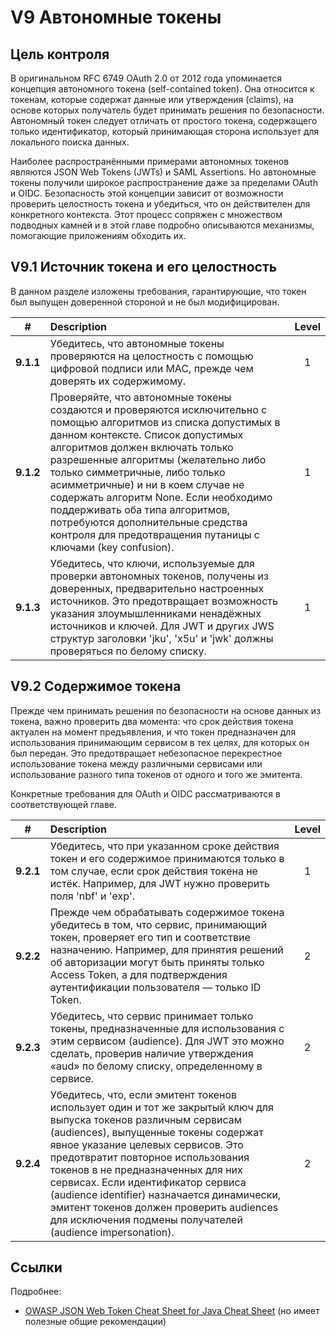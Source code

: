 # V9 Автономные токены

## Цель контроля

В оригинальном RFC 6749 OAuth 2.0 от 2012 года упоминается концепция автономного токена (self-contained token). Она относится к токенам, которые содержат данные или утверждения (claims), на основе которых получатель будет принимать решения по безопасности. Автономный токен следует отличать от простого токена, содержащего только идентификатор, который принимающая сторона использует для локального поиска данных.

Наиболее распространёнными примерами автономных токенов являются JSON Web Tokens (JWTs) и SAML Assertions. Но автономные токены получили широкое распространение даже за пределами OAuth и OIDC. Безопасность этой концепции зависит от возможности проверить целостность токена и убедиться, что он действителен для конкретного контекста. Этот процесс сопряжен с множеством подводных камней и в этой главе подробно описываются механизмы, помогающие приложениям обходить их.

## V9.1 Источник токена и его целостность

В данном разделе изложены требования, гарантирующие, что токен был выпущен доверенной стороной и не был модифицирован.

| # | Description | Level |
| :---: | :--- | :---: |
| **9.1.1** | Убедитесь, что автономные токены проверяются на целостность с помощью цифровой подписи или MAC, прежде чем доверять их содержимому. | 1 |
| **9.1.2** | Проверяйте, что автономные токены создаются и проверяются исключительно с помощью алгоритмов из списка допустимых в данном контексте. Список допустимых алгоритмов должен включать только разрешенные алгоритмы (желательно либо только симметричные, либо только асимметричные) и ни в коем случае не содержать алгоритм None. Если необходимо поддерживать оба типа алгоритмов, потребуются дополнительные средства контроля для предотвращения путаницы с ключами (key confusion). | 1 |
| **9.1.3** | Убедитесь, что ключи, используемые для проверки автономных токенов, получены из доверенных, предварительно настроенных источников. Это предотвращает возможность указания злоумышленниками ненадёжных источников и ключей.  Для JWT и других JWS структур заголовки 'jku', 'x5u' и 'jwk' должны проверяться по белому списку. | 1 |

## V9.2 Содержимое токена

Прежде чем принимать решения по безопасности на основе данных из токена, важно проверить два момента: что срок действия токена актуален на момент предъявления, и что токен предназначен для использования принимающим сервисом в тех целях, для которых он был передан. Это предотвращает небезопасное перекрестное использование токена между различными сервисами или использование разного типа токенов от одного и того же эмитента.

Конкретные требования для OAuth и OIDC рассматриваются в соответствующей главе.

| # | Description | Level |
| :---: | :--- | :---: |
| **9.2.1** | Убедитесь, что при указанном сроке действия токен и его содержимое принимаются только в том случае, если срок действия токена не истёк. Например, для JWT нужно проверить поля 'nbf' и 'exp'. | 1 |
| **9.2.2** | Прежде чем обрабатывать содержимое токена убедитесь в том, что сервис, принимающий токен, проверяет его тип и соответствие назначению. Например, для принятия решений об авторизации могут быть приняты только Access Token, а для подтверждения аутентификации пользователя — только ID Token. | 2 |
| **9.2.3** | Убедитесь, что сервис принимает только токены, предназначенные для использования с этим сервисом (audience). Для JWT это можно сделать, проверив наличие утверждения «aud» по белому списку, определенному в сервисе. | 2 |
| **9.2.4** | Убедитесь, что, если эмитент токенов использует один и тот же закрытый ключ для выпуска токенов различным сервисам (audiences), выпущенные токены содержат явное указание целевых сервисов. Это предотвратит повторное использования токенов в не предназначенных для них сервисах. Если идентификатор сервиса (audience identifier) назначается динамически, эмитент токенов должен проверить audiences для исключения подмены получателей (audience impersonation). | 2 |

## Ссылки

Подробнее:

* [OWASP JSON Web Token Cheat Sheet for Java Cheat Sheet](https://cheatsheetseries.owasp.org/cheatsheets/JSON_Web_Token_for_Java_Cheat_Sheet.html) (но имеет полезные общие рекомендации)
